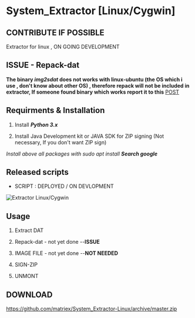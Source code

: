 # System_Extractor [Linux/Cygwin]

## CONTRIBUTE IF POSSIBLE

Extractor for linux , ON GOING DEVELOPMENT

## ISSUE - Repack-dat

**The binary _img2sdat_ does not works with linux-ubuntu (the OS which i use , don't know about other OS) , therefore repack will not be included in extractor, If someone found binary which works report it to this** [POST](http://forum.xda-developers.com/android/help/extract-dat-marshmallow-lollipop-easily-t3334117)


## Requirments & Installation

 1. Install **_Python 3.x_**
 
 2. Install Java Development kit or JAVA SDK for ZIP signing (Not necessary, If you don't want ZIP sign)

_Install above all packages with sudo apt install **Search google**_


## Released scripts

* SCRIPT : DEPLOYED / ON DEVLOPMENT

![Extractor Linux/Cygwin](https://github.com/matriex/System_Extractor-Linux/blob/master/EXTRACTOR.PNG.png "EXTRACTOR")

## Usage

1. Extract DAT         

2. Repack-dat  - not yet done   --**ISSUE**

3. IMAGE FILE  - not yet done  --**NOT NEEDED**

4. SIGN-ZIP            

5. UNMONT              
	
## DOWNLOAD

https://github.com/matriex/System_Extractor-Linux/archive/master.zip
